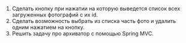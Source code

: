 1. Сделать кнопку при нажатии на которую выведется
список всех загруженных фотографий с их id.
2. Сделать возможность выбрать из списка часть фото и
удалить одним нажатием на кнопку.
3. Решить задачу про архиватор с помощью Spring MVC.
